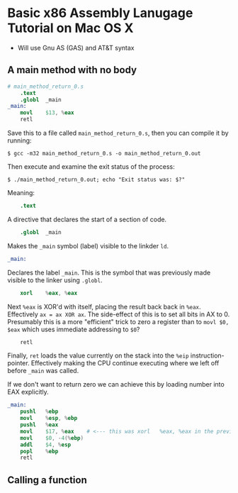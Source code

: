 # Basic x86 Assembly Lanugage Tutorial on Mac OS X

* Will use Gnu AS (GAS) and AT&T syntax

## A main method with no body


```s
# main_method_return_0.s
	.text
	.globl	_main
_main:
	movl	$13, %eax
	retl
```

Save this to a file called `main_method_return_0.s`, then you can compile it by running:

```
$ gcc -m32 main_method_return_0.s -o main_method_return_0.out
```

Then execute and examine the exit status of the process:

```
$ ./main_method_return_0.out; echo "Exit status was: $?"
```


Meaning:

```s
	.text
```

A directive that declares the start of a section of code.

```s
	.globl	_main
```

Makes the `_main` symbol (label) visible to the linkder `ld`.

```s
_main:
```

Declares the label `_main`. This is the symbol that was previously made visible to the linker using `.globl`.


```s
	xorl	%eax, %eax
```

Next `%eax` is XOR'd with itself, placing the result back back in `%eax`. Effectively `ax = ax XOR ax`. The side-effect of this is to set all bits in AX to 0. Presumably this is a more "efficient" trick to zero a register than to `movl $0, $eax` which uses immediate addressing to `$0`?

```s
	retl
```

Finally, `ret` loads the value currently on the stack into the `%eip` instruction-pointer. Effectively making the CPU continue executing where we left off before `_main` was called.

If we don't want to return zero we can achieve this by loading number into EAX explicitly.

```s
_main:
	pushl	%ebp
	movl	%esp, %ebp
	pushl	%eax
	movl	$17, %eax    # <--- this was xorl	%eax, %eax in the previous example
	movl	$0, -4(%ebp)
	addl	$4, %esp
	popl	%ebp
	retl
```

## Calling a function
